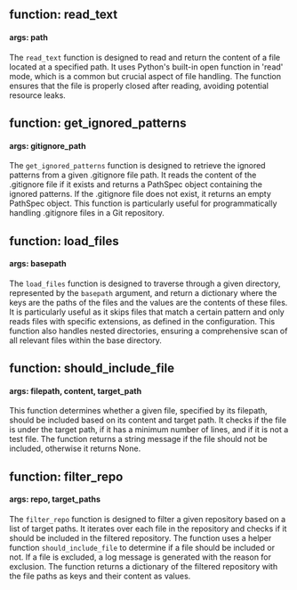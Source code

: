 ## function: read_text
#### args: path
The `read_text` function is designed to read and return the content of a file located at a specified path. It uses Python's built-in open function in 'read' mode, which is a common but crucial aspect of file handling. The function ensures that the file is properly closed after reading, avoiding potential resource leaks.

## function: get_ignored_patterns
#### args: gitignore_path
The `get_ignored_patterns` function is designed to retrieve the ignored patterns from a given .gitignore file path. It reads the content of the .gitignore file if it exists and returns a PathSpec object containing the ignored patterns. If the .gitignore file does not exist, it returns an empty PathSpec object. This function is particularly useful for programmatically handling .gitignore files in a Git repository.

## function: load_files
#### args: basepath
The `load_files` function is designed to traverse through a given directory, represented by the `basepath` argument, and return a dictionary where the keys are the paths of the files and the values are the contents of these files. It is particularly useful as it skips files that match a certain pattern and only reads files with specific extensions, as defined in the configuration. This function also handles nested directories, ensuring a comprehensive scan of all relevant files within the base directory.

## function: should_include_file
#### args: filepath, content, target_path
This function determines whether a given file, specified by its filepath, should be included based on its content and target path. It checks if the file is under the target path, if it has a minimum number of lines, and if it is not a test file. The function returns a string message if the file should not be included, otherwise it returns None.

## function: filter_repo
#### args: repo, target_paths
The `filter_repo` function is designed to filter a given repository based on a list of target paths. It iterates over each file in the repository and checks if it should be included in the filtered repository. The function uses a helper function `should_include_file` to determine if a file should be included or not. If a file is excluded, a log message is generated with the reason for exclusion. The function returns a dictionary of the filtered repository with the file paths as keys and their content as values.

